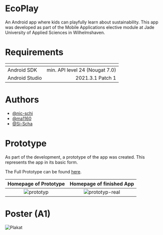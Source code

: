# EcoPlay
An Android app where kids can playfully learn about sustainability. This app was developed as part of the Mobile Applications elective module at Jade University of Applied Sciences in Wilhelmshaven.

# Requirements
| <!-- -->        | <!-- -->                            |
| ---             | ---:                                |
| Android SDK     | min. API level 24 (Nougat 7.0)      |
| Android Studio  | 2021.3.1 Patch 1                    |

# Authors
- [@nic-schi](https://github.com/nic-schi)
- [@ma1160](https://github.com/ma1160)
- [@Si-Scha](https://github.com/Si-Scha)

# Prototype
As part of the development, a prototype of the app was created. This represents the app in its basic form.

The Full Prototype can be found [here](https://github.com/nic-schi/EcoPlay/files/9996537/Prototyp-final.pdf).

Homepage of Prototype      |  Homepage of finished App
:-------------------------:|:-------------------------:
 ![prototyp](https://user-images.githubusercontent.com/43421445/204906461-6392bf2d-a378-45bc-964e-80d25cd4df03.png) | ![prototyp-real](https://user-images.githubusercontent.com/43421445/204906443-e75390cc-6f4c-4ccd-b6f7-5dc3a1ae1f65.png)

# Poster (A1)
![Plakat](https://user-images.githubusercontent.com/43421445/213872468-fdaacbea-d73b-4e7e-92b4-8047397595d0.jpg)
